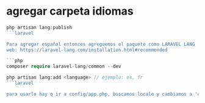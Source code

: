 # agregar carpeta idiomas

```php
php artisan lang:publish
```laravel

Para agregar español entonces agreguemos el paquete como LARAVEL LANG
web: https://laravel-lang.com/installation.html#recommended 

```php
composer require laravel-lang/common --dev

php artisan lang:add <language> // ejemplo: es, fr
```laravel

para usarlo hay q ir a config/app.php, buscamos locale y cambiamos a 'es', aunque en nuestro caso hay q cambiarla en el archivo .env
